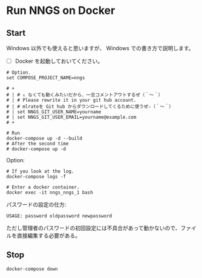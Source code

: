 # Run NNGS on Docker

## Start

Windows 以外でも使えると思いますが、 Windows での書き方で説明します。  

* [ ] Docker を起動しておいてください。

```shell
# Option.
set COMPOSE_PROJECT_NAME=nngs

# +
# | # ↓ なくても動くみたいだから、一旦コメントアウトするぜ（＾～＾）
# | # Please rewrite it in your git hub account.
# | # mlrateを Git hub からダウンロードしてくるために使うぜ☆（＾～＾）
# | set NNGS_GIT_USER_NAME=yourname
# | set NNGS_GIT_USER_EMAIL=yourname@example.com
# +

# Run
docker-compose up -d --build
# After the second time
# docker-compose up -d
```

Option:  

```shell
# If you look at the log.
docker-compose logs -f

# Enter a docker container.
docker exec -it nngs_nngs_1 bash
```

パスワードの設定の仕方:  

```shell
USAGE: password oldpassword newpassword
```

ただし管理者のパスワードの初回設定には不具合があって動かないので、ファイルを直接編集する必要がある。  

## Stop

```shell
docker-compose down
```
